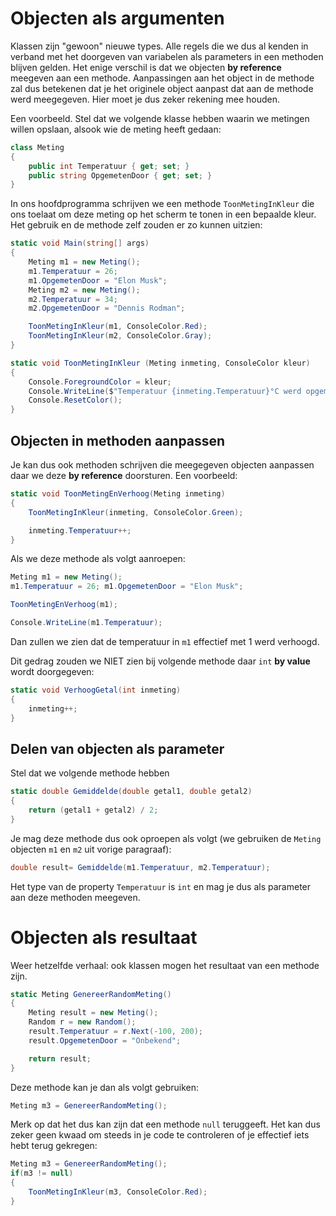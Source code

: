# Objecten als argumenten

Klassen zijn "gewoon" nieuwe types. Alle regels die we dus al kenden in verband met het doorgeven van variabelen als parameters in een methoden blijven gelden. Het enige verschil is dat we objecten **by reference** meegeven aan een methode. Aanpassingen aan het object in de methode zal dus betekenen dat je het originele object aanpast dat aan de methode werd meegegeven. Hier moet je dus zeker rekening mee houden.

Een voorbeeld. Stel dat we volgende klasse hebben waarin we metingen willen opslaan, alsook wie de meting heeft gedaan:

```csharp
class Meting
{
    public int Temperatuur { get; set; }
    public string OpgemetenDoor { get; set; }
}
```

In ons hoofdprogramma schrijven we een methode `ToonMetingInKleur` die ons toelaat om deze meting op het scherm te tonen in een bepaalde kleur. Het gebruik en de methode zelf zouden er zo kunnen uitzien:

```csharp
static void Main(string[] args)
{
    Meting m1 = new Meting();
    m1.Temperatuur = 26; 
    m1.OpgemetenDoor = "Elon Musk";
    Meting m2 = new Meting();
    m2.Temperatuur = 34; 
    m2.OpgemetenDoor = "Dennis Rodman";

    ToonMetingInKleur(m1, ConsoleColor.Red);
    ToonMetingInKleur(m2, ConsoleColor.Gray);
}

static void ToonMetingInKleur (Meting inmeting, ConsoleColor kleur)
{
    Console.ForegroundColor = kleur;
    Console.WriteLine($"Temperatuur {inmeting.Temperatuur}°C werd opgemeten door {inmeting.OpgemetenDoor}");
    Console.ResetColor();
}
```

## Objecten in methoden aanpassen

Je kan dus ook methoden schrijven die meegegeven objecten aanpassen daar we deze **by reference** doorsturen. Een voorbeeld:

```csharp
static void ToonMetingEnVerhoog(Meting inmeting)
{
    ToonMetingInKleur(inmeting, ConsoleColor.Green);

    inmeting.Temperatuur++;
}
```

Als we deze methode als volgt aanroepen:

```csharp
Meting m1 = new Meting();
m1.Temperatuur = 26; m1.OpgemetenDoor = "Elon Musk";

ToonMetingEnVerhoog(m1);

Console.WriteLine(m1.Temperatuur);
```

Dan zullen we zien dat de temperatuur in `m1` effectief met 1 werd verhoogd.

Dit gedrag zouden we NIET zien bij volgende methode daar `int` **by value** wordt doorgegeven:

```csharp
static void VerhoogGetal(int inmeting)
{
    inmeting++;
}
```

## Delen van objecten als parameter

Stel dat we volgende methode hebben

```csharp
static double Gemiddelde(double getal1, double getal2)
{
    return (getal1 + getal2) / 2;
}
```

Je mag deze methode dus ook oproepen als volgt (we gebruiken de `Meting` objecten `m1` en `m2` uit vorige paragraaf):

```csharp
double result= Gemiddelde(m1.Temperatuur, m2.Temperatuur);
```

Het type van de property `Temperatuur` is `int` en mag je dus als parameter aan deze methoden meegeven.

# Objecten als resultaat

Weer hetzelfde verhaal: ook klassen mogen het resultaat van een methode zijn.

```csharp
static Meting GenereerRandomMeting()
{
    Meting result = new Meting();
    Random r = new Random();
    result.Temperatuur = r.Next(-100, 200);
    result.OpgemetenDoor = "Onbekend";

    return result;
}
```

Deze methode kan je dan als volgt gebruiken:

```csharp
Meting m3 = GenereerRandomMeting();
```

Merk op dat het dus kan zijn dat een methode `null` teruggeeft. Het kan dus zeker geen kwaad om steeds in je code te controleren of je effectief iets hebt terug gekregen:

```csharp
Meting m3 = GenereerRandomMeting();
if(m3 != null)
{
    ToonMetingInKleur(m3, ConsoleColor.Red);
}
```
